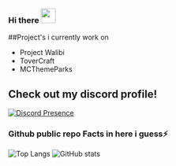 ### Hi there <img src="https://raw.githubusercontent.com/MartinHeinz/MartinHeinz/master/wave.gif" width="30px">


##Project's i currently work on
- Project Walibi
- ToverCraft
- MCThemeParks


## Check out my discord profile!
[![Discord Presence](https://lanyard-profile-readme.vercel.app/api/319447832732106752)](https://discord.com/users/319447832732106752)





</p>

### Github public repo Facts in here i guess⚡
![Top Langs](https://github-readme-stats.vercel.app/api/top-langs/?username=Redlucraft)
![GitHub stats](https://github-readme-stats.vercel.app/api?username=Redlucraft&show_icons=true&theme=tokyonight)

